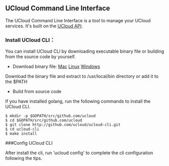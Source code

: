 ## UCloud Command Line Interface 

The UCloud Command Line Interface is a tool to manage your UCloud services. It's built on the [UCloud API](https://docs.ucloud.cn/api/summary/index).


### Install UCloud CLI：

You can install UCloud CLI by downloading executable binary file or building from the source code by yourself.

* Download binary file:
[Mac](https://github.com/ucloud/ucloud-cli/releases/download/v0.1.1/ucloud-cli-darwin-amd64.tar.gz) [Linux](https://github.com/ucloud/ucloud-cli/releases/download/v0.1.1/ucloud-cli-linux-amd64.tar.gz)
[Windows](https://github.com/ucloud/ucloud-cli/releases/download/v0.1.1/ucloud-cli-windows-amd64.exe.zip)

Download the binary file and extract to /usr/local/bin directory or add it to the $PATH

* Build from source code

If you have installed golang, run the following commands to install the UCloud CLI.

```
$ mkdir -p $GOPATH/src/github.com/ucloud
$ cd $GOPATH/src/github.com/ucloud
$ git clone http://github.com/ucloud/ucloud-cli.git
$ cd ucloud-cli
$ make install
```

###Config UCloud CLI

After install the cli, run 'ucloud config' to complete the cli configuration following the tips.


